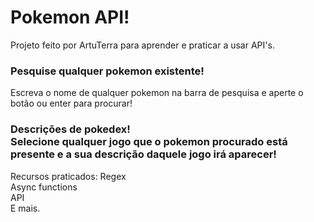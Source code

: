 # Pokemon API!

Projeto feito por ArtuTerra para aprender e praticar a usar API's. </br>

### Pesquise qualquer pokemon existente! </br>
Escreva o nome de qualquer pokemon na barra de pesquisa e aperte o botão ou enter para procurar!

### Descrições de pokedex! </br> Selecione qualquer jogo que o pokemon procurado está presente e a sua descrição daquele jogo irá aparecer!

Recursos praticados:
Regex </br>
Async functions </br>
API </br>
E mais. </br>
